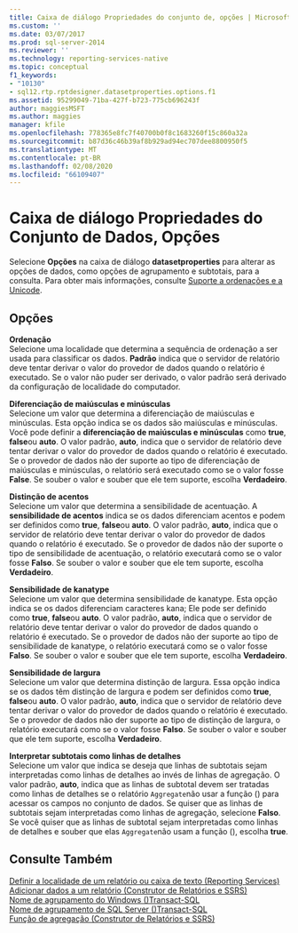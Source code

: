 ```yaml
---
title: Caixa de diálogo Propriedades do conjunto de, opções | Microsoft Docs
ms.custom: ''
ms.date: 03/07/2017
ms.prod: sql-server-2014
ms.reviewer: ''
ms.technology: reporting-services-native
ms.topic: conceptual
f1_keywords:
- "10130"
- sql12.rtp.rptdesigner.datasetproperties.options.f1
ms.assetid: 95299049-71ba-427f-b723-775cb696243f
author: maggiesMSFT
ms.author: maggies
manager: kfile
ms.openlocfilehash: 778365e8fc7f40700b0f8c1683260f15c860a32a
ms.sourcegitcommit: b87d36c46b39af8b929ad94ec707dee8800950f5
ms.translationtype: MT
ms.contentlocale: pt-BR
ms.lasthandoff: 02/08/2020
ms.locfileid: "66109407"
---
```

# <a name="dataset-properties-dialog-box-options"></a>Caixa de diálogo Propriedades do Conjunto de Dados, Opções
  Selecione **Opções** na caixa de diálogo **datasetproperties** para alterar as opções de dados, como opções de agrupamento e subtotais, para a consulta. Para obter mais informações, consulte [Suporte a ordenações e a Unicode](../relational-databases/collations/collation-and-unicode-support.md).  
  
## <a name="options"></a>Opções  
 **Ordenação**  
 Selecione uma localidade que determina a sequência de ordenação a ser usada para classificar os dados. **Padrão** indica que o servidor de relatório deve tentar derivar o valor do provedor de dados quando o relatório é executado. Se o valor não puder ser derivado, o valor padrão será derivado da configuração de localidade do computador.  
  
 **Diferenciação de maiúsculas e minúsculas**  
 Selecione um valor que determina a diferenciação de maiúsculas e minúsculas. Esta opção indica se os dados são maiúsculas e minúsculas. Você pode definir a **diferenciação de maiúsculas e minúsculas** como **true**, **false**ou **auto**. O valor padrão, **auto**, indica que o servidor de relatório deve tentar derivar o valor do provedor de dados quando o relatório é executado. Se o provedor de dados não der suporte ao tipo de diferenciação de maiúsculas e minúsculas, o relatório será executado como se o valor fosse **False**. Se souber o valor e souber que ele tem suporte, escolha **Verdadeiro**.  
  
 **Distinção de acentos**  
 Selecione um valor que determina a sensibilidade de acentuação. A **sensibilidade de acentos** indica se os dados diferenciam acentos e podem ser definidos como **true**, **false**ou **auto**. O valor padrão, **auto**, indica que o servidor de relatório deve tentar derivar o valor do provedor de dados quando o relatório é executado. Se o provedor de dados não der suporte o tipo de sensibilidade de acentuação, o relatório executará como se o valor fosse **Falso**. Se souber o valor e souber que ele tem suporte, escolha **Verdadeiro**.  
  
 **Sensibilidade de kanatype**  
 Selecione um valor que determina sensibilidade de kanatype. Esta opção indica se os dados diferenciam caracteres kana; Ele pode ser definido como **true**, **false**ou **auto**. O valor padrão, **auto**, indica que o servidor de relatório deve tentar derivar o valor do provedor de dados quando o relatório é executado. Se o provedor de dados não der suporte ao tipo de sensibilidade de kanatype, o relatório executará como se o valor fosse **Falso**. Se souber o valor e souber que ele tem suporte, escolha **Verdadeiro**.  
  
 **Sensibilidade de largura**  
 Selecione um valor que determina distinção de largura. Essa opção indica se os dados têm distinção de largura e podem ser definidos como **true**, **false**ou **auto**. O valor padrão, **auto**, indica que o servidor de relatório deve tentar derivar o valor do provedor de dados quando o relatório é executado. Se o provedor de dados não der suporte ao tipo de distinção de largura, o relatório executará como se o valor fosse **Falso**. Se souber o valor e souber que ele tem suporte, escolha **Verdadeiro**.  
  
 **Interpretar subtotais como linhas de detalhes**  
 Selecione um valor que indica se deseja que linhas de subtotais sejam interpretadas como linhas de detalhes ao invés de linhas de agregação. O valor padrão, **auto**, indica que as linhas de subtotal devem ser tratadas como linhas de detalhes se o relatório `Aggregate`não usar a função () para acessar os campos no conjunto de dados. Se quiser que as linhas de subtotais sejam interpretadas como linhas de agregação, selecione **Falso**. Se você quiser que as linhas de subtotal sejam interpretadas como linhas de detalhes e souber que elas `Aggregate`não usam a função (), escolha **true**.  
  
## <a name="see-also"></a>Consulte Também  
 [Definir a localidade de um relatório ou caixa de texto &#40;Reporting Services&#41;](report-design/set-the-locale-for-a-report-or-text-box-reporting-services.md)   
 [Adicionar dados a um relatório &#40;Construtor de Relatórios e SSRS&#41;](report-data/report-datasets-ssrs.md)   
 [Nome de agrupamento do Windows &#40;&#41;Transact-SQL](/sql/t-sql/statements/windows-collation-name-transact-sql)   
 [Nome de agrupamento de SQL Server &#40;&#41;Transact-SQL](/sql/t-sql/statements/sql-server-collation-name-transact-sql)   
 [Função de agregação &#40;Construtor de Relatórios e SSRS&#41;](report-design/report-builder-functions-aggregate-function.md)  
  
  
